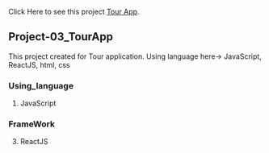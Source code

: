 Click Here to see this project [Tour App](https://tour-app-mir.netlify.app/).
## Project-03_TourApp
This project created for Tour application. Using language here-> JavaScript, ReactJS, html, css
### Using_language 
  1. JavaScript
### FrameWork 
  3. ReactJS
